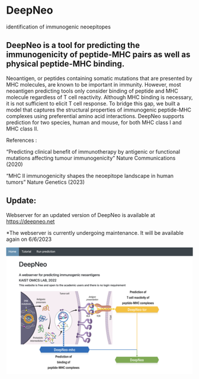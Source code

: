 # DeepNeo
identification of immunogenic neoepitopes
## DeepNeo is a tool for predicting the immunogenicity of peptide-MHC pairs as well as physical peptide-MHC binding.

Neoantigen, or peptides containing somatic mutations that are presented by MHC molecules, are known to be important in immunity. However, most neoantigen predicting tools only consider binding of peptide and MHC molecule regardless of T cell reactivity. Although MHC binding is necessary, it is not sufficient to elicit T cell response. To bridge this gap, we built a model that captures the structural properties of immunogenic peptide-MHC complexes using preferential amino acid interactions. DeepNeo supports prediction for two species, human and mouse, for both MHC class I and MHC class II.


References : 

“Predicting clinical benefit of immunotherapy by antigenic or functional mutations affecting tumour immunogenicity” Nature Communications (2020)

“MHC II immunogenicity shapes the neoepitope landscape in human tumors” Nature Genetics (2023)


## Update:  

Webserver for an updated version of DeepNeo is available at https://deepneo.net

*The webserver is currently undergoing maintenance. It will be available again on 6/6/2023

![alt text](deepneo-web.png)

